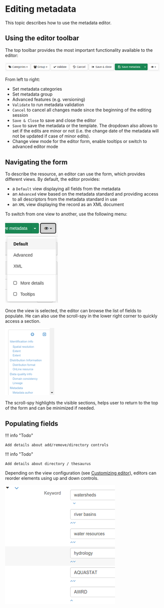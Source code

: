 # Editing metadata

This topic describes how to use the metadata editor.

## Using the editor toolbar

The top toolbar provides the most important functionality available to the editor:

![](img/editor-toolbar.png)

From left to right:

-   Set metadata categories
-   Set metadata group
-   Advanced features (e.g. versioning)
-   `Validate` to run metadata validation
-   `Cancel` to cancel all changes made since the beginning of the editing session
-   `Save & Close` to save and close the editor
-   `Save` to save the metadata or the template. The dropdown also allows to set if the edits are minor or not (i.e. the change date of the metadata will not be updated if case of minor edits).
-   Change view mode for the editor form, enable tooltips or switch to advanced editor mode

## Navigating the form

To describe the resource, an editor can use the form, which provides different views. By default, the editor provides:

-   a `Default` view displaying all fields from the metadata
-   an `Advanced` view based on the metadata standard and providing access to all descriptors from the metadata standard in use
-   an `XML` view displaying the record as an XML document

To switch from one view to another, use the following menu:

![](img/view-mode.png)

Once the view is selected, the editor can browse the list of fields to populate. He can also use the scroll-spy in the lower right corner to quickly access a section.

![](img/scoll-spy.png)

The scroll-spy highlights the visible sections, helps user to return to the top of the form and can be minimized if needed.

## Populating fields

!!! info "Todo"

    Add details about add/remove/directory controls


!!! info "Todo"

    Add details about directory / thesaurus


Depending on the view configuration (see [Customizing editor](../../customizing-application/editor-ui/creating-custom-editor.md)), editors can reorder elements using up and down controls.

![](img/editor-control-updown.png)
